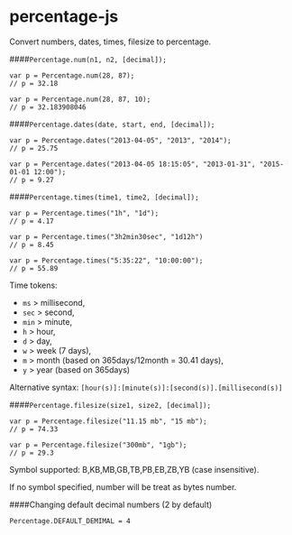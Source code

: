 percentage-js
=============

Convert numbers, dates, times, filesize to percentage.

####`Percentage.num(n1, n2, [decimal]);`

    var p = Percentage.num(28, 87);
    // p = 32.18

    var p = Percentage.num(28, 87, 10);
    // p = 32.183908046


####`Percentage.dates(date, start, end, [decimal]);`

    var p = Percentage.dates("2013-04-05", "2013", "2014");
    // p = 25.75

    var p = Percentage.dates("2013-04-05 18:15:05", "2013-01-31", "2015-01-01 12:00");
    // p = 9.27


####`Percentage.times(time1, time2, [decimal]);`

    var p = Percentage.times("1h", "1d");
    // p = 4.17

    var p = Percentage.times("3h2min30sec", "1d12h")
    // p = 8.45

    var p = Percentage.times("5:35:22", "10:00:00");
    // p = 55.89

Time tokens:
- `ms`  > millisecond,
- `sec` > second,
- `min` > minute,
- `h`   > hour,
- `d`   > day,
- `w`   > week (7 days),
- `m`   > month (based on 365days/12month = 30.41 days),
- `y`   > year (based on 365days)

Alternative syntax:
`[hour(s)]:[minute(s)]:[second(s)].[millisecond(s)]`


####`Percentage.filesize(size1, size2, [decimal]);`

    var p = Percentage.filesize("11.15 mb", "15 mb");
    // p = 74.33

    var p = Percentage.filesize("300mb", "1gb");
    // p = 29.3

Symbol supported: B,KB,MB,GB,TB,PB,EB,ZB,YB (case insensitive).

If no symbol specified, number will be treat as bytes number.


####Changing default decimal numbers (2 by default)

    Percentage.DEFAULT_DEMIMAL = 4